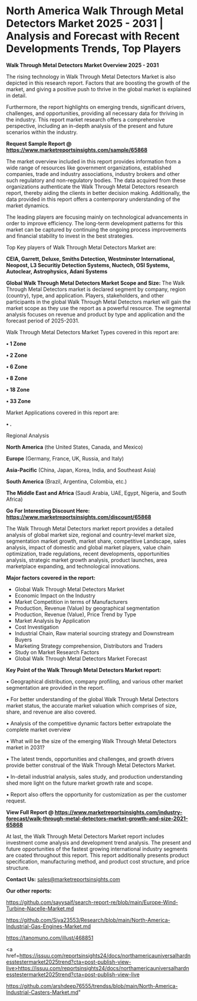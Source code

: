 # North America Walk Through Metal Detectors Market 2025 - 2031 | Analysis and Forecast with Recent Developments Trends, Top Players

<Strong> Walk Through Metal Detectors Market Overview 2025 - 2031</strong>

The rising technology in Walk Through Metal Detectors Market is also depicted in this research report. Factors that are boosting the growth of the market, and giving a positive push to thrive in the global market is explained in detail.

Furthermore, the report highlights on emerging trends, significant drivers, challenges, and opportunities, providing all necessary data for thriving in the industry. This report market research offers a comprehensive perspective, including an in-depth analysis of the present and future scenarios within the industry.

<strong>Request Sample Report @ <a href=https://www.marketreportsinsights.com/sample/65868>https://www.marketreportsinsights.com/sample/65868</a></strong>

The market overview included in this report provides information from a wide range of resources like government organizations, established companies, trade and industry associations, industry brokers and other such regulatory and non-regulatory bodies. The data acquired from these organizations authenticate the Walk Through Metal Detectors research report, thereby aiding the clients in better decision making. Additionally, the data provided in this report offers a contemporary understanding of the market dynamics.

The leading players are focusing mainly on technological advancements in order to improve efficiency. The long-term development patterns for this market can be captured by continuing the ongoing process improvements and financial stability to invest in the best strategies.

Top Key players of Walk Through Metal Detectors Market are:

<strong>CEIA, Garrett, Deluxe, Smiths Detection, Westminster International, Neopost, L3 Securitiy Detection Systems, Nuctech, OSI Systems, Autoclear, Astrophysics, Adani Systems</strong>

<strong><b>Global Walk Through Metal Detectors Market Scope and Size:</b></strong>
The Walk Through Metal Detectors market is declared segment by company, region (country), type, and application. Players, stakeholders, and other participants in the global Walk Through Metal Detectors market will gain the market scope as they use the report as a powerful resource. The segmental analysis focuses on revenue and product by type and application and the forecast period of 2025-2031.

Walk Through Metal Detectors Market Types covered in this report are:

<strong>• 1 Zone

• 2 Zone

• 6 Zone

• 8 Zone

• 18 Zone

• 33 Zone</strong>

Market Applications covered in this report are:

<strong>• .</strong> 

Regional Analysis

<strong>North America</strong> (the United States, Canada, and Mexico)

<strong>Europe</strong> (Germany, France, UK, Russia, and Italy)

<strong>Asia-Pacific</strong> (China, Japan, Korea, India, and Southeast Asia)

<strong>South America</strong> (Brazil, Argentina, Colombia, etc.)

<strong>The Middle East and Africa</strong> (Saudi Arabia, UAE, Egypt, Nigeria, and South Africa)

<strong>Go For Interesting Discount Here: <a href=https://www.marketreportsinsights.com/discount/65868>https://www.marketreportsinsights.com/discount/65868</a></strong>

The Walk Through Metal Detectors market report provides a detailed analysis of global market size, regional and country-level market size, segmentation market growth, market share, competitive Landscape, sales analysis, impact of domestic and global market players, value chain optimization, trade regulations, recent developments, opportunities analysis, strategic market growth analysis, product launches, area marketplace expanding, and technological innovations.

<strong><b>Major factors covered in the report:</b></strong>
<ul>
  <li>Global Walk Through Metal Detectors Market </li>
  <li>Economic Impact on the Industry</li>
  <li>Market Competition in terms of Manufacturers</li>
  <li>Production, Revenue (Value) by geographical segmentation</li>
  <li>Production, Revenue (Value), Price Trend by Type</li>
  <li>Market Analysis by Application</li>
  <li>Cost Investigation</li>
  <li>Industrial Chain, Raw material sourcing strategy and Downstream Buyers</li>
  <li>Marketing Strategy comprehension, Distributors and Traders</li>
  <li>Study on Market Research Factors</li>
  <li>Global Walk Through Metal Detectors Market Forecast</li>
</ul>

<strong><b>Key Point of the Walk Through Metal Detectors Market report:</b></strong>

• Geographical distribution, company profiling, and various other market segmentation are provided in the report.

• For better understanding of the global Walk Through Metal Detectors market status, the accurate market valuation which comprises of size, share, and revenue are also covered.

• Analysis of the competitive dynamic factors better extrapolate the complete market overview

• What will be the size of the emerging Walk Through Metal Detectors market in 2031?

• The latest trends, opportunities and challenges, and growth drivers provide better construal of the Walk Through Metal Detectors Market.

• In-detail industrial analysis, sales study, and production understanding shed more light on the future market growth rate and scope.

• Report also offers the opportunity for customization as per the customer request.

<strong><b>View Full Report @ <a href=https://www.marketreportsinsights.com/industry-forecast/walk-through-metal-detectors-market-growth-and-size-2021-65868>https://www.marketreportsinsights.com/industry-forecast/walk-through-metal-detectors-market-growth-and-size-2021-65868</a></b></strong>


At last, the Walk Through Metal Detectors Market report includes investment come analysis and development trend analysis. The present and future opportunities of the fastest growing international industry segments are coated throughout this report. This report additionally presents product specification, manufacturing method, and product cost structure, and price structure.

<strong>Contact Us:</strong>
sales@marketreportsinsights.com

<strong>Our other reports:</strong>

<a href=https://github.com/sayysaif/search-report-re/blob/main/Europe-Wind-Turbine-Nacelle-Market.md>https://github.com/sayysaif/search-report-re/blob/main/Europe-Wind-Turbine-Nacelle-Market.md</a>

<a href=https://github.com/Siya23553/Research/blob/main/North-America-Industrial-Gas-Engines-Market.md>https://github.com/Siya23553/Research/blob/main/North-America-Industrial-Gas-Engines-Market.md</a>

<a href=https://tanomuno.com/illust/468851>https://tanomuno.com/illust/468851</a>

<a href=https://issuu.com/reportsinsights24/docs/northamericauniversalhardnesstestermarket2025trend?cta=post-publish-view-live>https://issuu.com/reportsinsights24/docs/northamericauniversalhardnesstestermarket2025trend?cta=post-publish-view-live</a>

<a href=https://github.com/arshdeep76555/trendss/blob/main/North-America-Industrial-Casters-Market.md>https://github.com/arshdeep76555/trendss/blob/main/North-America-Industrial-Casters-Market.md</a>"
